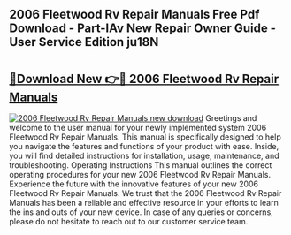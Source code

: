 ## 2006 Fleetwood Rv Repair Manuals Free Pdf Download - Part-IAv New Repair Owner Guide - User Service Edition ju18N

# <h2><a href="http://bc34578.oget.top/?id=2006+Fleetwood+Rv+Repair+Manuals">🔗Download New 👉🔴 2006 Fleetwood Rv Repair Manuals</a></h2>

[![2006 Fleetwood Rv Repair Manuals new download](https://i.imgur.com/5g1atiW.png)](http://bc34578.oget.top/?id=2006+Fleetwood+Rv+Repair+Manuals)
Greetings and welcome to the user manual for your newly implemented system 2006 Fleetwood Rv Repair Manuals. This manual is specifically designed to help you navigate the features and functions of your product with ease. Inside, you will find detailed instructions for installation, usage, maintenance, and troubleshooting. Operating Instructions This manual outlines the correct operating procedures for your new 2006 Fleetwood Rv Repair Manuals. Experience the future with the innovative features of your new 2006 Fleetwood Rv Repair Manuals. We trust that the 2006 Fleetwood Rv Repair Manuals has been a reliable and effective resource in your efforts to learn the ins and outs of your new device. In case of any queries or concerns, please do not hesitate to reach out to our customer service team.
